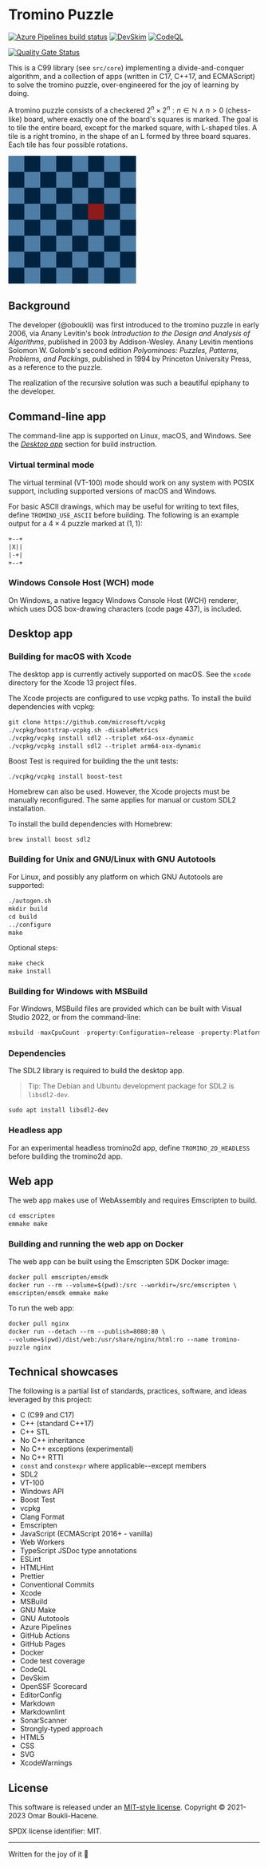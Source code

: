 # Tromino Puzzle

[![Azure Pipelines build status](https://dev.azure.com/omarboukli/tromino-puzzle/_apis/build/status/oboukli.tromino-puzzle?branchName=main)](https://dev.azure.com/omarboukli/tromino-puzzle/_build/latest?definitionId=2&branchName=main)
[![DevSkim](https://github.com/oboukli/tromino-puzzle/actions/workflows/devskim-analysis.yml/badge.svg?branch=main)](https://github.com/oboukli/tromino-puzzle/actions/workflows/devskim-analysis.yml?query=branch%3Amain)
[![CodeQL](https://github.com/oboukli/tromino-puzzle/actions/workflows/codeql-analysis.yml/badge.svg?branch=main)](https://github.com/oboukli/tromino-puzzle/actions/workflows/codeql-analysis.yml?query=branch%3Amain)

[![Quality Gate Status](https://sonarcloud.io/api/project_badges/measure?project=oboukli_tromino-puzzle&metric=alert_status)](https://sonarcloud.io/summary/new_code?id=oboukli_tromino-puzzle)

This is a C99 library (see `src/core`) implementing a divide-and-conquer
algorithm, and a collection of apps (written in C17, C++17, and ECMAScript)
to solve the tromino puzzle, over-engineered for the joy of learning by doing.

A tromino puzzle consists of a checkered
$2^n \times 2^n : n \in \mathbb{N} \land n > 0$ (chess-like) board, where
exactly one of the board's squares is marked. The goal is to tile the entire
board, except for the marked square, with L-shaped tiles. A tile is a right
tromino, in the shape of an L formed by three board squares. Each tile has four
possible rotations.

![Tromino puzzle](content/puzzle-8x8.gif)

## Background

The developer (@oboukli) was first introduced to the tromino puzzle in early
2006, via Anany Levitin's book _Introduction to the Design and Analysis of
Algorithms_, published in 2003 by Addison-Wesley. Anany Levitin mentions
Solomon W. Golomb's second edition _Polyominoes: Puzzles, Patterns, Problems,
and Packings_, published in 1994 by Princeton University Press, as a reference
to the puzzle.

The realization of the recursive solution was such a beautiful epiphany to the
developer.

## Command-line app

The command-line app is supported on Linux, macOS, and Windows. See the
[_Desktop app_](#desktop-app) section for build instruction.

### Virtual terminal mode

The virtual terminal (VT-100) mode should work on any system with POSIX
support, including supported versions of macOS and Windows.

For basic ASCII drawings, which may be useful for writing to text files,
define `TROMINO_USE_ASCII` before building. The following is an example
output for a $4 \times 4$ puzzle marked at $(1, 1)$:

```text
+--+
|X||
|-+|
+--+
```

### Windows Console Host (WCH) mode

On Windows, a native legacy Windows Console Host (WCH) renderer, which uses DOS
box-drawing characters
(code page 437), is included.

## Desktop app

### Building for macOS with Xcode

The desktop app is currently actively supported on macOS. See the `xcode`
directory for the Xcode 13 project files.

The Xcode projects are configured to use vcpkg paths. To install the build
dependencies with vcpkg:

```shell
git clone https://github.com/microsoft/vcpkg
./vcpkg/bootstrap-vcpkg.sh -disableMetrics
./vcpkg/vcpkg install sdl2 --triplet x64-osx-dynamic
./vcpkg/vcpkg install sdl2 --triplet arm64-osx-dynamic
```

Boost Test is required for building the the unit tests:

```shell
./vcpkg/vcpkg install boost-test
```

Homebrew can also be used. However, the Xcode projects must be manually
reconfigured. The same applies for manual or custom SDL2 installation.

To install the build dependencies with Homebrew:

```shell
brew install boost sdl2
```

### Building for Unix and GNU/Linux with GNU Autotools

For Linux, and possibly any platform on which GNU Autotools are
supported:

```shell
./autogen.sh
mkdir build
cd build
../configure
make
```

Optional steps:

```shell
make check
make install
```

### Building for Windows with MSBuild

For Windows, MSBuild files are provided which can be built with
Visual Studio 2022, or from the command-line:

```powershell
msbuild -maxCpuCount -property:Configuration=release -property:Platform=x64 msbuild\TrominoPuzzle.sln
```

### Dependencies

The SDL2 library is required to build the desktop app.

> Tip: The Debian and Ubuntu development package for SDL2 is `libsdl2-dev`.

```shell
sudo apt install libsdl2-dev
```

### Headless app

For an experimental headless tromino2d app, define `TROMINO_2D_HEADLESS` before
building the tromino2d app.

## Web app

The web app makes use of WebAssembly and requires Emscripten to build.

```shell
cd emscripten
emmake make
```

### Building and running the web app on Docker

The web app can be built using the Emscripten SDK Docker image:

```shell
docker pull emscripten/emsdk
docker run --rm --volume=$(pwd):/src --workdir=/src/emscripten \
emscripten/emsdk emmake make
```

To run the web app:

```shell
docker pull nginx
docker run --detach --rm --publish=8080:80 \
--volume=$(pwd)/dist/web:/usr/share/nginx/html:ro --name tromino-puzzle nginx
```

## Technical showcases

The following is a partial list of standards, practices, software,
and ideas leveraged by this project:

- C (C99 and C17)
- C++ (standard C++17)
- C++ STL
- No C++ inheritance
- No C++ exceptions (experimental)
- No C++ RTTI
- `const` and `constexpr` where applicable--except members
- SDL2
- VT-100
- Windows API
- Boost Test
- vcpkg
- Clang Format
- Emscripten
- JavaScript (ECMAScript 2016+ - vanilla)
- Web Workers
- TypeScript JSDoc type annotations
- ESLint
- HTMLHint
- Prettier
- Conventional Commits
- Xcode
- MSBuild
- GNU Make
- GNU Autotools
- Azure Pipelines
- GitHub Actions
- GitHub Pages
- Docker
- Code test coverage
- CodeQL
- DevSkim
- OpenSSF Scorecard
- EditorConfig
- Markdown
- Markdownlint
- SonarScanner
- Strongly-typed approach
- HTML5
- CSS
- SVG
- XcodeWarnings

## License

This software is released under an [MIT-style license](LICENSE).
Copyright © 2021-2023 Omar Boukli-Hacene.

SPDX license identifier: MIT.

---

Written for the joy of it 🐳
